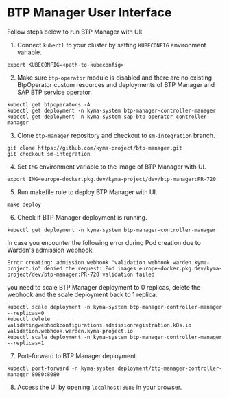 # BTP Manager User Interface

Follow steps below to run BTP Manager with UI:
1. Connect `kubectl` to your cluster by setting `KUBECONFIG` environment variable.
```shell
export KUBECONFIG=<path-to-kubeconfig>
```
2. Make sure `btp-operator` module is disabled and there are no existing BtpOperator custom resources and deployments of BTP Manager and SAP BTP service operator.
```shell
kubectl get btpoperators -A
kubectl get deployment -n kyma-system btp-manager-controller-manager
kubectl get deployment -n kyma-system sap-btp-operator-controller-manager
```
3. Clone `btp-manager` repository and checkout to `sm-integration` branch.
```shell
git clone https://github.com/kyma-project/btp-manager.git
git checkout sm-integration
```
4. Set `IMG` environment variable to the image of BTP Manager with UI.
```shell
export IMG=europe-docker.pkg.dev/kyma-project/dev/btp-manager:PR-720
```
5. Run makefile rule to deploy BTP Manager with UI.
```shell
make deploy
```
6. Check if BTP Manager deployment is running.
```shell
kubectl get deployment -n kyma-system btp-manager-controller-manager
```
In case you encounter the following error during Pod creation due to Warden's admission webhook:
```
Error creating: admission webhook "validation.webhook.warden.kyma-project.io" denied the request: Pod images europe-docker.pkg.dev/kyma-project/dev/btp-manager:PR-720 validation failed
```
you need to scale BTP Manager deployment to 0 replicas, delete the webhook and the scale deployment back to 1 replica.
```shell
kubectl scale deployment -n kyma-system btp-manager-controller-manager --replicas=0
kubectl delete validatingwebhookconfigurations.admissionregistration.k8s.io validation.webhook.warden.kyma-project.io
kubectl scale deployment -n kyma-system btp-manager-controller-manager --replicas=1
```
7. Port-forward to BTP Manager deployment.
```shell
kubectl port-forward -n kyma-system deployment/btp-manager-controller-manager 8080:8080
```
8. Access the UI by opening `localhost:8080` in your browser.
